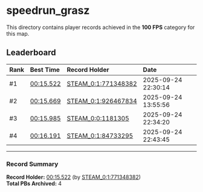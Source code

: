# speedrun_grasz

This directory contains player records achieved in the **100 FPS** category for this map.

## Leaderboard

| Rank | Best Time | Record Holder | Date                |
| :--- | :-------- | :------------ | :------------------ |
| #1   | [00:15.522](./00015522_STEAM_0_1_771348382_20250924-223014.zip) | [STEAM_0:1:771348382](https://speedrun16.com/profile/STEAM_0:1:771348382)   | 2025-09-24 22:30:14 |
| #2   | [00:15.669](./00015669_STEAM_0_1_926467834_20250924-135556.zip) | [STEAM_0:1:926467834](https://speedrun16.com/profile/STEAM_0:1:926467834)   | 2025-09-24 13:55:56 |
| #3   | [00:15.985](./00015985_STEAM_0_0_1181305_20250924-223420.zip) | [STEAM_0:0:1181305](https://speedrun16.com/profile/STEAM_0:0:1181305)   | 2025-09-24 22:34:20 |
| #4   | [00:16.191](./00016191_STEAM_0_1_84733295_20250924-224345.zip) | [STEAM_0:1:84733295](https://speedrun16.com/profile/STEAM_0:1:84733295)   | 2025-09-24 22:43:45 |

---

### Record Summary
**Record Holder:** [00:15.522](./00015522_STEAM_0_1_771348382_20250924-223014.zip) (by [STEAM_0:1:771348382](https://speedrun16.com/profile/STEAM_0:1:771348382))  
**Total PBs Archived:** 4